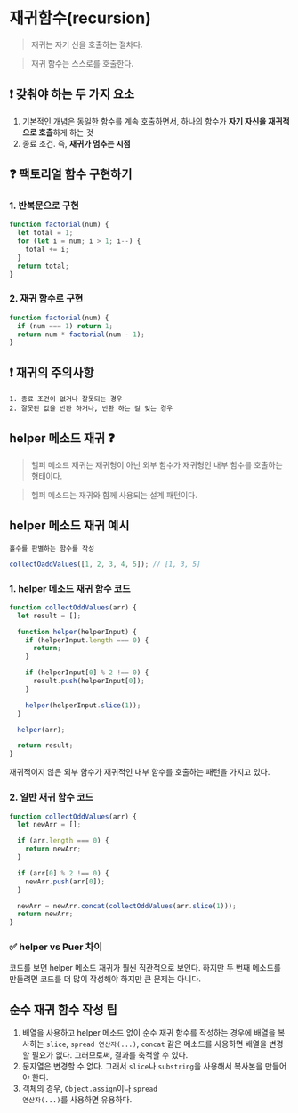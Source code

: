 # 재귀함수(recursion)

> 재귀는 자기 신을 호출하는 절차다.

> 재귀 함수는 스스로를 호출한다.

## ❗ 갖춰야 하는 두 가지 요소

1. 기본적인 개념은 동일한 함수를 계속 호출하면서, 하나의 함수가 <strong>자기 자신을 재귀적으로 호출</strong>하게 하는 것
2. 종료 조건. 즉, <strong>재귀가 멈추는 시점</strong>

## ❓ 팩토리얼 함수 구현하기

### 1. 반복문으로 구현

```javascript
function factorial(num) {
  let total = 1;
  for (let i = num; i > 1; i--) {
    total += i;
  }
  return total;
}
```

### 2. 재귀 함수로 구현

```javascript
function factorial(num) {
  if (num === 1) return 1;
  return num * factorial(num - 1);
}
```

## ❗ 재귀의 주의사항

    1. 종료 조건이 없거나 잘못되는 경우
    2. 잘못된 값을 반환 하거나, 반환 하는 걸 잊는 경우

## helper 메소드 재귀 ❓

> 헬퍼 메소드 재귀는 재귀형이 아닌 외부 함수가 재귀형인 내부 함수를 호출하는 형태이다.

> 헬퍼 메소드는 재귀와 함께 사용되는 설계 패턴이다.

## helper 메소드 재귀 예시

    홀수를 판별하는 함수를 작성

```javascript
collectOaddValues([1, 2, 3, 4, 5]); // [1, 3, 5]
```

### 1. helper 메소드 재귀 함수 코드

```javascript
function collectOddValues(arr) {
  let result = [];

  function helper(helperInput) {
    if (helperInput.length === 0) {
      return;
    }

    if (helperInput[0] % 2 !== 0) {
      result.push(helperInput[0]);
    }

    helper(helperInput.slice(1));
  }

  helper(arr);

  return result;
}
```

재귀적이지 않은 외부 함수가 재귀적인 내부 함수를 호출하는 패턴을 가지고 있다.

### 2. 일반 재귀 함수 코드

```javascript
function collectOddValues(arr) {
  let newArr = [];

  if (arr.length === 0) {
    return newArr;
  }

  if (arr[0] % 2 !== 0) {
    newArr.push(arr[0]);
  }

  newArr = newArr.concat(collectOddValues(arr.slice(1)));
  return newArr;
}
```

### ✅ helper vs Puer 차이

코드를 보면 helper 메소드 재귀가 훨씬 직관적으로 보인다. 하지만 두 번째 메소드를 만들려면 코드를 더 많이 작성해야 하지만 큰 문제는 아니다.

## 순수 재귀 함수 작성 팁

1. 배열을 사용하고 helper 메소드 없이 순수 재귀 함수를 작성하는 경우에 배열을 복사하는 <code>slice</code>, <code>spread 연산자(...)</code>, <code>concat</code> 같은 메소드를 사용하면 배열을 변경할 필요가 없다. 그러므로써, 결과를 축적할 수 있다.
2. 문자열은 변경할 수 없다. 그래서 <code>slice</code>나 <code>substring</code>을 사용해서 복사본을 만들어야 한다.
3. 객체의 경우, <code>Object.assign</code>이나 <code>spread 연산자(...)</code>를 사용하면 유용하다.
